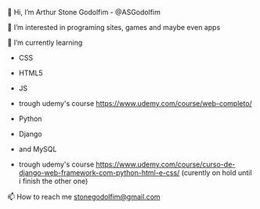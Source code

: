 👋 Hi, I’m Arthur Stone Godolfim - @ASGodolfim

👀 I’m interested in programing sites, games and maybe even apps

🌱 I’m currently learning 
-  CSS
-  HTML5
-  JS
-  trough udemy's course https://www.udemy.com/course/web-completo/ 


-  Python
-  Django
-  and MySQL
-  trough udemy's course https://www.udemy.com/course/curso-de-django-web-framework-com-python-html-e-css/ 
  (curently on hold until i finish the other one)
  
📫 How to reach me stonegodolfim@gmail.com
